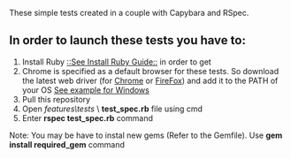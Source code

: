 These simple tests created in a couple with Capybara and RSpec.
## In order to launch these tests you have to:
1. Install Ruby [::See Install Ruby Guide::](https://www.ruby-lang.org/ru/documentation/installation/#rubyinstaller) in order to get
2. Chrome is specified as a default browser for these tests. So download the latest web driver (for [Chrome](https://chromedriver.chromium.org/downloads) or [FireFox](https://github.com/mozilla/geckodriver/releases)) and add it to the PATH of your OS [See example for Windows](https://www.youtube.com/watch?v=KNzGtHI_60o)
3. Pull this repository
4. Open *features\tests* \ **test_spec.rb** file using cmd
5. Enter **rspec test_spec.rb** command

Note: You may be have to instal new gems (Refer to the Gemfile). Use **gem install required_gem** command
